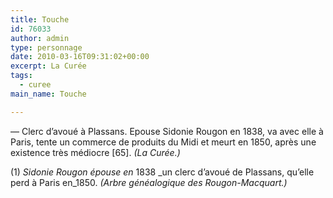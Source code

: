 ```yaml
---
title: Touche
id: 76033
author: admin
type: personnage
date: 2010-03-16T09:31:02+00:00
excerpt: La Curée
tags:
  - curee
main_name: Touche

---
```

— Clerc d&rsquo;avoué à Plassans. Epouse Sidonie Rougon en 1838, va avec elle à Paris, tente un commerce de produits du Midi et meurt en 1850, après une existence très médiocre [65]. _(La Curée.)_

(1) _Sidonie Rougon épouse en_ 1838 _un clerc d&rsquo;avoué de Plassans, qu&rsquo;elle perd à Paris en_1850. _(Arbre généalogique des Rougon-Macquart.)_